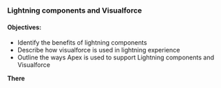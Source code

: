 ### Lightning components and Visualforce

#### Objectives:
* Identify the benefits of lightning components
* Describe how visualforce is used in lightning experience
* Outline the ways Apex is used to support Lightning components and Visualforce 

**There**
